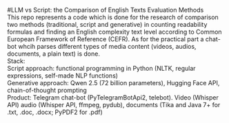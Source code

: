 #LLM vs Script: the Comparison of English Texts Evaluation Methods  	  
This repo represents a code which is done for the research of comparison two methods (traditional, script and generative) in counting readability formulas and finding an English complexity text level according to Common European Framework of Reference (CEFR). As for the practical part a chat-bot whcih parses different types of media content (videos, audios, documents, a plain text) is done.  
Stack: 	
  Script approach: functional programming in Python (NLTK, regular expressions, self-made NLP functions) 	
  Generative approach: Qwen 2.5 (72 billion parameters), Hugging Face API, chain-of-thought prompting	
  Product: Telegram chat-bot (PyTelegramBotApi2, telebot). Video (Whisper API) audio (Whisper API, ffmpeg, pydub), documents (Tika and Java 7+ for .txt, .doc, .docx; PyPDF2 for .pdf)	
